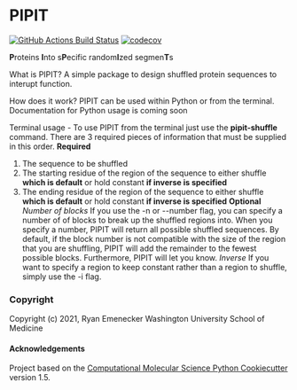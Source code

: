 PIPIT
==============================
[//]: # (Badges)
[![GitHub Actions Build Status](https://github.com/REPLACE_WITH_OWNER_ACCOUNT/pipit/workflows/CI/badge.svg)](https://github.com/REPLACE_WITH_OWNER_ACCOUNT/pipit/actions?query=workflow%3ACI)
[![codecov](https://codecov.io/gh/REPLACE_WITH_OWNER_ACCOUNT/PIPIT/branch/master/graph/badge.svg)](https://codecov.io/gh/REPLACE_WITH_OWNER_ACCOUNT/PIPIT/branch/master)

**P**roteins **I**nto s**P**ecific random**I**zed segmen**T**s

What is PIPIT?
A simple package to design shuffled protein sequences to interupt function.

How does it work?
PIPIT can be used within Python or from the terminal. Documentation for Python usage is coming soon

Terminal usage - 
To use PIPIT from the terminal just use the **pipit-shuffle** command. There are 3 required pieces of information that must be supplied in this order.
**Required**
1. The sequence to be shuffled
2. The starting residue of the region of the sequence to either shuffle **which is default** or hold constant **if inverse is specified**
3. The ending residue of the region of the sequence to either shuffle **which is default** or hold constant **if inverse is specified**
**Optional**
*Number of blocks* 
If you use the -n or --number flag, you can specify a number of of blocks to break up the shuffled regions into. When you specify a number, PIPIT will return all possible shuffled sequences. By default, if the block number is not compatible with the size of the region that you are shuffling, PIPIT will add the remainder to the fewest possible blocks. Furthermore, PIPIT will let you know.
*Inverse*
If you want to specify a region to keep constant rather than a region to shuffle, simply use the -i flag.


### Copyright

Copyright (c) 2021, Ryan Emenecker Washington University School of Medicine


#### Acknowledgements
 
Project based on the 
[Computational Molecular Science Python Cookiecutter](https://github.com/molssi/cookiecutter-cms) version 1.5.
